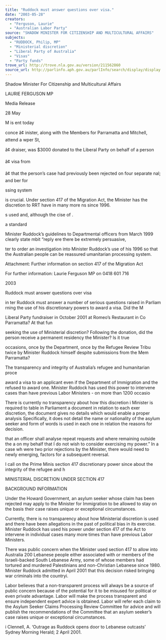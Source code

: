 ```yaml
---
title: "Ruddock must answer questions over visa."
date: "2003-05-28"
creators:
  - "Ferguson, Laurie"
  - "Australian Labor Party"
source: "SHADOW MINISTER FOR CITIZENSHIP AND MULTICULTURAL AFFAIRS"
subjects:
  - "RUDDOCK, Philip, MP"
  - "Ministerial discretion"
  - "Liberal Party of Australia"
  - "Visas"
  - "Party funds"
trove_url: http://trove.nla.gov.au/version/211562860
source_url: http://parlinfo.aph.gov.au/parlInfo/search/display/display.w3p;query=Id%3A%22media/pressrel/BSG96%22
---
```


 

 Shadow Minister For Citizenship and  Multicultural Affairs 

 

 LAURIE FERGUSON MP 

 Media Release

 28 May

 M is ent today 

 conce â¢ inister, along with the Members for Parramatta and Mitchell, attend a  wper St, 

 â¢ draiser, was $3000 donated to the Liberal Party on behalf of a person 

 â¢  visa from 

 â¢ that the person’s case had previously been rejected on four separate  nal; and  ber for 

 ssing system 

 is crucial.  Under section 417 of the Migration Act, the Minister has the discretion to  RRT have  in many more  ns since 1996.   

 s used and, although the  cise of  . 

  a standard 

 Minister Ruddock’s guidelines to Departmental officers from March 1999 clearly state  mbit “reply  ere there  be extremely persuasive, 

 ter to order an investigation into Minister Ruddock’s use of his  1996 so that the Australian people can be reassured  umanitarian processing system. 

 

 Attachment: Further information on section 417 of the Migration Act   

 For further information:  Laurie Ferguson MP on 0418 601 716 

  2003 

 

 Ruddock must answer questions over visa   

 in ter Ruddock must answer a number of serious questions raised in Parliam rning the use of his discretionary powers to award a visa.     Did the M

 Liberal Party fundraiser in October 2001 at Romeo’s Restaurant in Co Parramatta?   At that fun

 seeking the use of Ministerial discretion?   Following the donation, did the person receive a permanent residency the Minister?   Is it true 

 occasions, once by the Department, once by the Refugee Review Tribu twice by Minister Ruddock himself despite submissions from the Mem Parramatta?   

 The transparency and integrity of Australia’s refugee and humanitarian proce

 award a visa to an applicant even if the Department of Immigration and the  refused to award one.  Minister Ruddock has used this power to intervene  cases than have previous Labor Ministers - on more than 1200 occasio  

 There is currently no transparency about how this discretion i Minister is required to table in Parliament a document in relation to each exer discretion, the document gives no details which would enable a proper analysis Specifically, it does not detail the name or nationality of the asylum seeker and form of words is used in each one in relation the reasons for decision.   

 that an officer shall analyse repeat requests and where remaining outside the a on my behalf that I do not wish to consider exercising my power.”  In a case wh were two prior rejections by the Minister, there would need to  newly emerging, factors for a subsequent reversal.     

 I call on the Prime Minis section 417 discretionary power since  about the integrity of the refugee and h

 MINISTERIAL DISCRETION UNDER SECTION 417   

 BACKGROUND INFORMATION   

 Under the Howard Government, an asylum seeker whose claim has been rejected may  apply to the Minister for Immigration to be allowed to stay on the basis their case  raises unique or exceptional circumstances.    

 Currently, there is no transparency about how Ministerial discretion is used and there  have been allegations in the past of political bias in its exercise. Minister Ruddock has  used his power under section 417 of the Act to intervene in individual cases many  more times than have previous Labor Ministers.    

 There was public concern when the Minister used section 417 to allow into Australia  200 Lebanese people either associated with or members of the Israeli-backed South  Lebanese Army, some of whose members had tortured and murdered Palestinians and  non-Christian Lebanese since 1980.   Minister Ruddock admitted in April 2001 that  this decision risked bringing war criminals into the countryi.    

 Labor believes that a non-transparent process will always be a source of public  concern because of the potential for it to be misused for political or even private  advantage.  Labor will make the process transparent and ensure independent expert  advice is obtained.  Labor will refer each claim to the Asylum Seeker Claims  Processing Review Committee for advice and will publish the recommendations of  the Committee that an asylum seeker’s case raises unique or exceptional  circumstances.                                                   

 i  Clennell, A. ‘Outrage as Ruddock opens door to Lebanese outcasts’ Sydney Morning Herald;  2 April 2001. 

